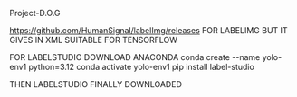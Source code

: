  Project-D.O.G

https://github.com/HumanSignal/labelImg/releases   FOR LABELIMG BUT IT GIVES IN XML SUITABLE FOR TENSORFLOW

 FOR LABELSTUDIO DOWNLOAD ANACONDA
 conda create --name yolo-env1 python=3.12
 conda activate yolo-env1
 pip install label-studio

 THEN LABELSTUDIO FINALLY DOWNLOADED 
